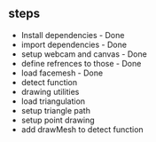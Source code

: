 ## steps

- Install dependencies - Done
- import dependencies - Done
- setup webcam and canvas - Done
- define refrences to those - Done
- load facemesh - Done
- detect function
- drawing utilities
- load triangulation
- setup triangle path
- setup point drawing
- add drawMesh to detect  function